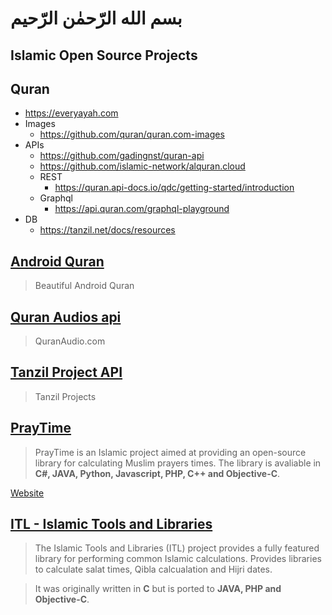 # بسم الله الرّحمٰن الرّحيم
## Islamic Open Source Projects

## Quran
-  https://everyayah.com
-  Images
   - https://github.com/quran/quran.com-images
-  APIs 
    - https://github.com/gadingnst/quran-api
    - https://github.com/islamic-network/alquran.cloud
    - REST
       - https://quran.api-docs.io/qdc/getting-started/introduction
    - Graphql
       - https://api.quran.com/graphql-playground
- DB
    - https://tanzil.net/docs/resources
## [Android Quran](https://github.com/quran/quran_android)
>Beautiful Android Quran 

## [Quran Audios api](https://github.com/quran/audio.quran.com)
>QuranAudio.com 

## [Tanzil Project API](https://tanzil.net/docs/who_is_using_tanzil)
>Tanzil Projects


## [PrayTime](https://github.com/abodehq/Pray-Times)
>PrayTime is an Islamic project aimed at providing an open-source library for calculating Muslim prayers times.
>The library is avaliable in **C#, JAVA, Python, Javascript, PHP, C++ and Objective-C**.

[Website](http://praytimes.org/)

## [ITL - Islamic Tools and Libraries](https://github.com/arabeyes-org/ITL)
>The Islamic Tools and Libraries (ITL) project provides a fully featured library for performing common Islamic calculations.
>Provides libraries to calculate salat times, Qibla calcualation and Hijri dates.

>It was originally written in **C** but is ported to **JAVA, PHP and Objective-C**.




